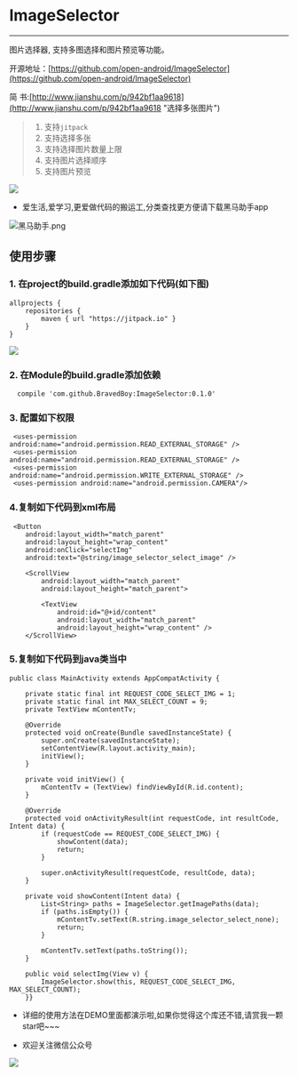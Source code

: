 # ImageSelector

------

图片选择器, 支持多图选择和图片预览等功能。

开源地址：[https://github.com/open-android/ImageSelector](https://github.com/open-android/ImageSelector)

简 书:[http://www.jianshu.com/p/942bf1aa9618](http://www.jianshu.com/p/942bf1aa9618 "选择多张图片")

> 1. 支持`jitpack`
> 2. 支持选择多张
> 3. 支持选择图片数量上限
> 4. 支持图片选择顺序
> 5. 支持图片预览

![](http://upload-images.jianshu.io/upload_images/4037105-dd695310bb187ac2.gif?imageMogr2/auto-orient/strip)


* 爱生活,爱学习,更爱做代码的搬运工,分类查找更方便请下载黑马助手app


![黑马助手.png](http://upload-images.jianshu.io/upload_images/4037105-f777f1214328dcc4.png?imageMogr2/auto-orient/strip%7CimageView2/2/w/1240)



## 使用步骤

### 1. 在project的build.gradle添加如下代码(如下图)

	allprojects {
	    repositories {
	        maven { url "https://jitpack.io" }
	    }
	}

![](http://upload-images.jianshu.io/upload_images/4037105-2faa5daca3bfe8a0.png?imageMogr2/auto-orient/strip%7CimageView2/2/w/1240)
	

### 2. 在Module的build.gradle添加依赖

      compile 'com.github.BravedBoy:ImageSelector:0.1.0'
### 3. 配置如下权限

     <uses-permission android:name="android.permission.READ_EXTERNAL_STORAGE" />
     <uses-permission android:name="android.permission.READ_EXTERNAL_STORAGE" />
	 <uses-permission android:name="android.permission.WRITE_EXTERNAL_STORAGE" />
	 <uses-permission android:name="android.permission.CAMERA"/>
     
### 4.复制如下代码到xml布局
 
     <Button
        android:layout_width="match_parent"
        android:layout_height="wrap_content"
        android:onClick="selectImg"
        android:text="@string/image_selector_select_image" />

	    <ScrollView
	        android:layout_width="match_parent"
	        android:layout_height="match_parent">
	
	        <TextView
	            android:id="@+id/content"
	            android:layout_width="match_parent"
	            android:layout_height="wrap_content" />
	    </ScrollView>


### 5.复制如下代码到java类当中
    

  
  
    public class MainActivity extends AppCompatActivity {

	    private static final int REQUEST_CODE_SELECT_IMG = 1;
	    private static final int MAX_SELECT_COUNT = 9;
        private TextView mContentTv;

	    @Override
	    protected void onCreate(Bundle savedInstanceState) {
	        super.onCreate(savedInstanceState);
	        setContentView(R.layout.activity_main);
	        initView();
	    }

	    private void initView() {
	        mContentTv = (TextView) findViewById(R.id.content);
	    }

	    @Override
	    protected void onActivityResult(int requestCode, int resultCode, Intent data) {
	        if (requestCode == REQUEST_CODE_SELECT_IMG) {
	            showContent(data);
	            return;
	        }
	
	        super.onActivityResult(requestCode, resultCode, data);
	    }

	    private void showContent(Intent data) {
	        List<String> paths = ImageSelector.getImagePaths(data);
	        if (paths.isEmpty()) {
	            mContentTv.setText(R.string.image_selector_select_none);
	            return;
	        }
	
	        mContentTv.setText(paths.toString());
	    }

	    public void selectImg(View v) {
	        ImageSelector.show(this, REQUEST_CODE_SELECT_IMG, MAX_SELECT_COUNT);
	    }}


* 详细的使用方法在DEMO里面都演示啦,如果你觉得这个库还不错,请赏我一颗star吧~~~

* 欢迎关注微信公众号

![](http://upload-images.jianshu.io/upload_images/4037105-8f737b5104dd0b5d.png?imageMogr2/auto-orient/strip%7CimageView2/2/w/1240)
